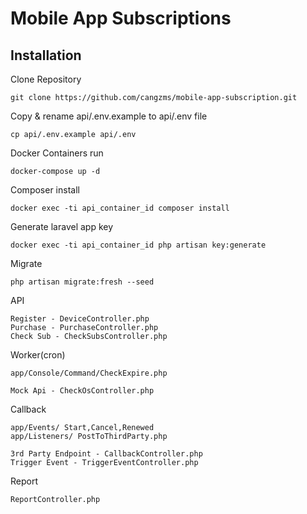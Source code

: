 # Mobile App Subscriptions

## Installation
Clone Repository

````
git clone https://github.com/cangzms/mobile-app-subscription.git
````

Copy & rename api/.env.example to api/.env file

````
cp api/.env.example api/.env
````

Docker Containers run

````
docker-compose up -d
````

Composer install

````
docker exec -ti api_container_id composer install
````

Generate laravel app key

````
docker exec -ti api_container_id php artisan key:generate
````

Migrate
````
php artisan migrate:fresh --seed
````

API
````
Register - DeviceController.php
Purchase - PurchaseController.php
Check Sub - CheckSubsController.php
````

Worker(cron)
````
app/Console/Command/CheckExpire.php

Mock Api - CheckOsController.php
````

Callback
````
app/Events/ Start,Cancel,Renewed
app/Listeners/ PostToThirdParty.php

3rd Party Endpoint - CallbackController.php
Trigger Event - TriggerEventController.php
````

Report
````
ReportController.php
````

